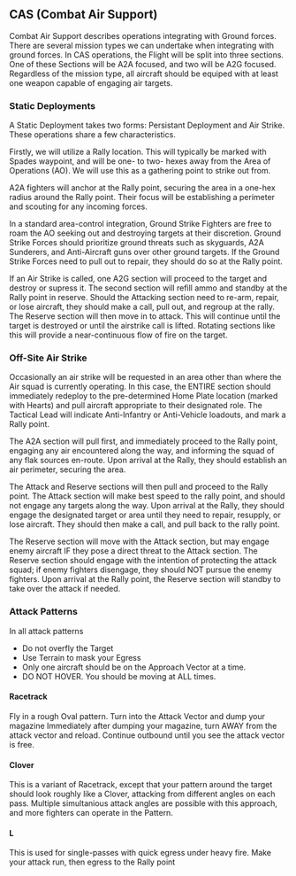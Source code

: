 ## CAS (Combat Air Support)
Combat Air Support describes operations integrating with Ground forces.
There are several mission types we can undertake when integrating with ground forces.
In CAS operations, the Flight will be split into three sections.
One of these Sections will be A2A focused, and two will be A2G focused.
Regardless of the mission type, all aircraft should be equiped with at least one weapon capable of engaging air targets.

### Static Deployments
A Static Deployment takes two forms: Persistant Deployment and Air Strike.
These operations share a few characteristics.

Firstly, we will utilize a Rally location.
This will typically be marked with Spades waypoint, and will be one- to two- hexes away from the Area of Operations (AO).
We will use this as a gathering point to strike out from.

A2A fighters will anchor at the Rally point, securing the area in a one-hex radius around the Rally point.
Their focus will be establishing a perimeter and scouting for any incoming forces.

In a standard area-control integration, Ground Strike Fighters are free to roam the AO seeking out and destroying targets at their discretion.
Ground Strike Forces should prioritize ground threats such as skyguards, A2A Sunderers, and Anti-Aircraft guns over other ground targets.
If the Ground Strike Forces need to pull out to repair, they should do so at the Rally point.

If an Air Strike is called, one A2G section will proceed to the target and destroy or supress it.
The second section will refill ammo and standby at the Rally point in reserve.
Should the Attacking section need to re-arm, repair, or lose aircraft, they should make a call, pull out, and regroup at the rally.
The Reserve section will then move in to attack.
This will continue until the target is destroyed or until the airstrike call is lifted.
Rotating sections like this will provide a near-continuous flow of fire on the target.

### Off-Site Air Strike
Occasionally an air strike will be requested in an area other than where the Air squad is currently operating.
In this case, the ENTIRE section should immediately redeploy to the pre-determined Home Plate location (marked with Hearts) and pull aircraft appropriate to their designated role.
The Tactical Lead will indicate Anti-Infantry or Anti-Vehicle loadouts, and mark a Rally point.

The A2A section will pull first, and immediately proceed to the Rally point, engaging any air encountered along the way, and informing the squad of any flak sources en-route.
Upon arrival at the Rally, they should establish an air perimeter, securing the area.

The Attack and Reserve sections will then pull and proceed to the Rally point.
The Attack section will make best speed to the rally point, and should not engage any targets along the way.
Upon arrival at the Rally, they should engage the designated target or area until they need to repair, resupply, or lose aircraft.
They should then make a call, and pull back to the rally point.

The Reserve section will move with the Attack section, but may engage enemy aircraft IF they pose a direct threat to the Attack section.
The Reserve section should engage with the intention of protecting the attack squad; if enemy fighters disengage, they should NOT pursue the enemy fighters.
Upon arrival at the Rally point, the Reserve section will standby to take over the attack if needed.

### Attack Patterns
In all attack patterns
- Do not overfly the Target
- Use Terrain to mask your Egress
- Only one aircraft should be on the Approach Vector at a time.
- DO NOT HOVER. You should be moving at ALL times.

#### Racetrack
Fly in a rough Oval pattern.
Turn into the Attack Vector and dump your magazine
Immediately after dumping your magazine, turn AWAY from the attack vector and reload.
Continue outbound until you see the attack vector is free.

#### Clover
This is a variant of Racetrack, except that your pattern around the target should look roughly like a Clover, attacking from different angles on each pass.
Multiple simultanious attack angles are possible with this approach, and more fighters can operate in the Pattern.

#### L
This is used for single-passes with quick egress under heavy fire.
Make your attack run, then egress to the Rally point
